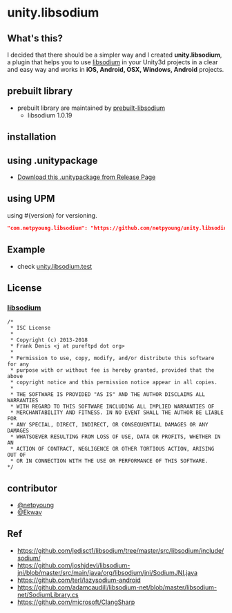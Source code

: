 # unity.libsodium

## What's this?

 I decided that there should be a simpler way and I created **unity.libsodium**, a plugin that helps you to use [libsodium](https://github.com/jedisct1/libsodium/) in your Unity3d projects in a clear and easy way and works in **iOS, Android, OSX, Windows, Android** projects.

## prebuilt library

- prebuilt library are maintained by [prebuilt-libsodium](https://github.com/netpyoung/prebuilt-libsodium)
  - libsodium 1.0.19

## installation

## using .unitypackage

- [Download this .unitypackage from Release Page](https://github.com/netpyoung/unity.libsodium/releases)

## using UPM

using #{version} for versioning.

``` json
"com.netpyoung.libsodium": "https://github.com/netpyoung/unity.libsodium.git?path=unity.libsodium/Assets/unity.libsodium#0.2.2"
```

## Example

- check [unity.libsodium.test](https://github.com/netpyoung/unity.libsodium/tree/master/unity.libsodium/Assets/unity.libsodium.test)

## License

### [libsodium](https://github.com/jedisct1/libsodium/)

``` license
/*
 * ISC License
 *
 * Copyright (c) 2013-2018
 * Frank Denis <j at pureftpd dot org>
 *
 * Permission to use, copy, modify, and/or distribute this software for any
 * purpose with or without fee is hereby granted, provided that the above
 * copyright notice and this permission notice appear in all copies.
 *
 * THE SOFTWARE IS PROVIDED "AS IS" AND THE AUTHOR DISCLAIMS ALL WARRANTIES
 * WITH REGARD TO THIS SOFTWARE INCLUDING ALL IMPLIED WARRANTIES OF
 * MERCHANTABILITY AND FITNESS. IN NO EVENT SHALL THE AUTHOR BE LIABLE FOR
 * ANY SPECIAL, DIRECT, INDIRECT, OR CONSEQUENTIAL DAMAGES OR ANY DAMAGES
 * WHATSOEVER RESULTING FROM LOSS OF USE, DATA OR PROFITS, WHETHER IN AN
 * ACTION OF CONTRACT, NEGLIGENCE OR OTHER TORTIOUS ACTION, ARISING OUT OF
 * OR IN CONNECTION WITH THE USE OR PERFORMANCE OF THIS SOFTWARE.
*/
```

## contributor

- [@netpyoung](https://github.com/netpyoung)
- [@Ekwav](https://github.com/Ekwav)

## Ref

- <https://github.com/jedisct1/libsodium/tree/master/src/libsodium/include/sodium/>
- <https://github.com/joshjdevl/libsodium-jni/blob/master/src/main/java/org/libsodium/jni/SodiumJNI.java>
- <https://github.com/terl/lazysodium-android>
- <https://github.com/adamcaudill/libsodium-net/blob/master/libsodium-net/SodiumLibrary.cs>
- <https://github.com/microsoft/ClangSharp>
